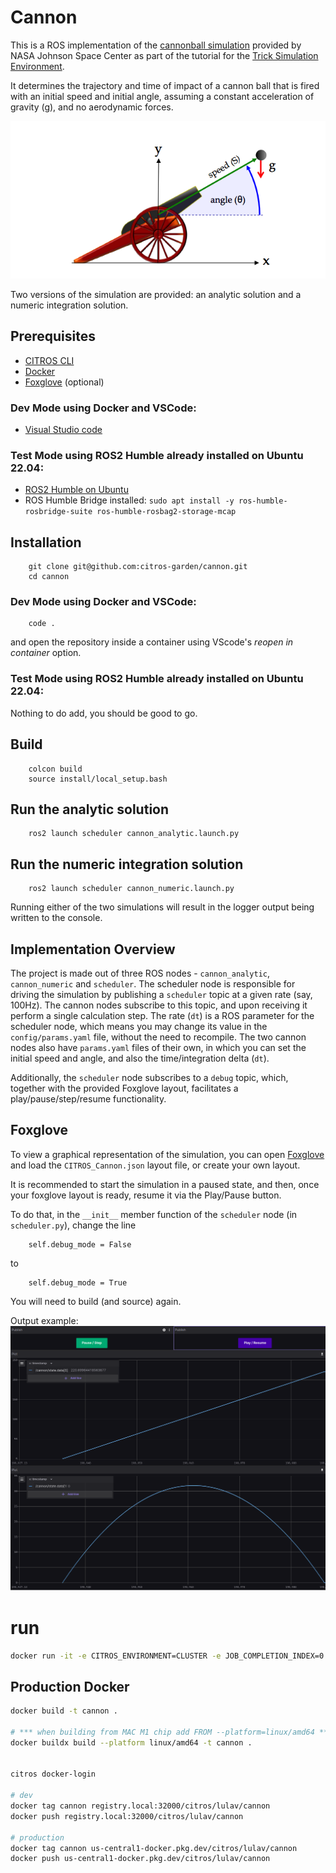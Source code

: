 # Cannon

This is a ROS implementation of the [cannonball simulation](https://nasa.github.io/trick/tutorial/ATutASimpleSim) provided by NASA Johnson Space Center as part of the tutorial for the 
[Trick Simulation Environment](https://nasa.github.io/trick/).

It determines the trajectory and time of impact of a cannon ball that is fired with an initial speed and initial angle, assuming a constant acceleration of gravity (g), and no aerodynamic forces.

![Cannonball](CannonInit.png "Cannonball")

Two versions of the simulation are provided: an analytic solution and a numeric integration solution.

## Prerequisites

- [CITROS CLI](https://github.com/lulav/citros_cli#Installation)
- [Docker](https://www.docker.com/)
- [Foxglove](https://foxglove.dev/) (optional)

### Dev Mode using Docker and VSCode:
- [Visual Studio code](https://code.visualstudio.com/download)

### Test Mode using ROS2 Humble already installed on Ubuntu 22.04:
- [ROS2 Humble on Ubuntu](https://docs.ros.org/en/humble/Installation/Ubuntu-Install-Debians.html)
- ROS Humble Bridge installed: `sudo apt install -y ros-humble-rosbridge-suite ros-humble-rosbag2-storage-mcap`

## Installation

        git clone git@github.com:citros-garden/cannon.git
        cd cannon

### Dev Mode using Docker and VSCode:
        code .
and open the repository inside a container using VScode's *reopen in container* option.

### Test Mode using ROS2 Humble already installed on Ubuntu 22.04:
Nothing to do add, you should be good to go.

## Build 
        colcon build
        source install/local_setup.bash

## Run the analytic solution
        ros2 launch scheduler cannon_analytic.launch.py

## Run the numeric integration solution
        ros2 launch scheduler cannon_numeric.launch.py


Running either of the two simulations will result in the logger output being written to the console.

## Implementation Overview
The project is made out of three ROS nodes - `cannon_analytic`, `cannon_numeric` and `scheduler`. The scheduler node is responsible for driving the simulation by publishing a `scheduler` topic at a given rate (say, 100Hz). The cannon nodes subscribe to this topic, and upon receiving it perform a single calculation step. The rate (`dt`) is a ROS parameter for the scheduler node, which means you may change its value in the `config/params.yaml` file, without the need to recompile. The two cannon nodes also have `params.yaml` files of their own, in which you can set the initial speed and angle, and also the time/integration delta (`dt`).

Additionally, the `scheduler` node subscribes to a `debug` topic, which, together with the provided Foxglove layout, facilitates a play/pause/step/resume functionality. 

## Foxglove
To view a graphical representation of the simulation, you can open [Foxglove](https://foxglove.dev/) and load the `CITROS_Cannon.json` layout file, or create your own layout.

It is recommended to start the simulation in a paused state, and then, once your foxglove layout is ready, resume it via the Play/Pause button. 

To do that, in the `__init__` member function of the `scheduler` node (in `scheduler.py`), change the line

        self.debug_mode = False

to

        self.debug_mode = True
You will need to build (and source) again.

Output example:
![Foxglove screenshot](foxglove_screenshot.png)






# run

```bash
docker run -it -e CITROS_ENVIRONMENT=CLUSTER -e JOB_COMPLETION_INDEX=0 -e CITROS_DOMAIN=dev1.citros.io --mount type=bind,source="$(pwd)"/.citros/auth,target=/root/.citros/auth,readonly cannon citros run -b a519b502-e275-4ccc-90d7-9a2f6163c8d8 -i JOB_COMPLETION_INDEX -n "name" -m "message" -v -d
```

## Production Docker
```bash
docker build -t cannon .

# *** when building from MAC M1 chip add FROM --platform=linux/amd64 ***
docker buildx build --platform linux/amd64 -t cannon .   


citros docker-login

# dev
docker tag cannon registry.local:32000/citros/lulav/cannon
docker push registry.local:32000/citros/lulav/cannon

# production
docker tag cannon us-central1-docker.pkg.dev/citros/lulav/cannon
docker push us-central1-docker.pkg.dev/citros/lulav/cannon
```
